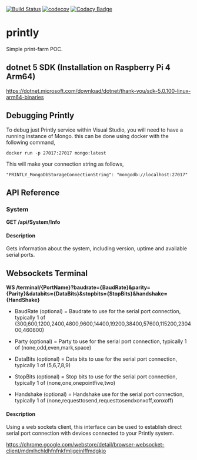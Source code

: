 
[![Build Status](https://travis-ci.org/devoctomy/printly.svg?branch=main)](https://travis-ci.org/devoctomy/printly)
[![codecov](https://codecov.io/gh/devoctomy/printly/branch/main/graph/badge.svg?token=1HHMS22045)](https://codecov.io/gh/devoctomy/printly)
[![Codacy Badge](https://app.codacy.com/project/badge/Grade/b20623c3dd714df698a87f4cd1020f5a)](https://www.codacy.com/gh/devoctomy/printly/dashboard?utm_source=github.com&amp;utm_medium=referral&amp;utm_content=devoctomy/printly&amp;utm_campaign=Badge_Grade)

# printly
Simple print-farm POC.

## dotnet 5 SDK (Installation on Raspberry Pi 4 Arm64)

https://dotnet.microsoft.com/download/dotnet/thank-you/sdk-5.0.100-linux-arm64-binaries

## Debugging Printly

To debug just Printly service within Visual Studio, you will need to have a running instance of Mongo.
this can be done using docker with the following command,

```
docker run -p 27017:27017 mongo:latest
```

This will make your connection string as follows,

```
"PRINTLY_MongoDbStorageConnectionString": "mongodb://localhost:27017"
```

## API Reference

### System

**GET /api/System/Info**

#### Description

Gets information about the system, including version, uptime and available serial ports.

## Websockets Terminal

**WS /terminal/{PortName}?baudrate={BaudRate}&parity={Parity}&databits={DataBits}&stopbits={StopBits}&handshake={HandShake}**

- BaudRate (optional) = Baudrate to use for the serial port connection, typically 1 of (300,600,1200,2400,4800,9600,14400,19200,38400,57600,115200,230400,460800)

- Party (optional) = Party to use for the serial port connection, typically 1 of (none,odd,even,mark,space)

- DataBits (optional) = Data bits to use for the serial port connection, typically 1 of (5,6,7,8,9)

- StopBits (optional) = Stop bits to use for the serial port connection, typically 1 of (none,one,onepointfive,two)

- Handshake (optional) = Handshake use for the serial port connection, typically 1 of (none,requesttosend,requesttosendxonxoff,xonxoff)

#### Description

Using a web sockets client, this interface can be used to establish direct serial port connection with devices connected to your Printly system.

https://chrome.google.com/webstore/detail/browser-websocket-client/mdmlhchldhfnfnkfmljgeinlffmdgkjo
